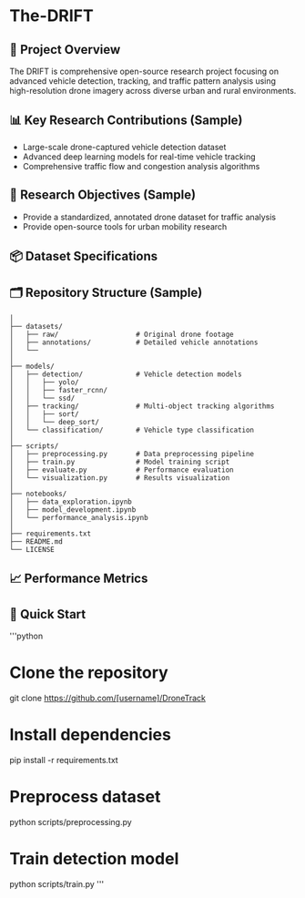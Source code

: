 # The-DRIFT

## 🚀 Project Overview
The DRIFT is comprehensive open-source research project focusing on advanced vehicle detection, tracking, and traffic pattern analysis using high-resolution drone imagery across diverse urban and rural environments.


## 📊 Key Research Contributions (Sample)

* Large-scale drone-captured vehicle detection dataset
* Advanced deep learning models for real-time vehicle tracking
* Comprehensive traffic flow and congestion analysis algorithms

## 🔬 Research Objectives (Sample)
* Provide a standardized, annotated drone dataset for traffic analysis
* Provide open-source tools for urban mobility research

## 📦 Dataset Specifications

## 🗂️ Repository Structure (Sample)

```DroneTrack/
│
├── datasets/
│   ├── raw/                   # Original drone footage
│   ├── annotations/           # Detailed vehicle annotations
│   └── 
│
├── models/
│   ├── detection/             # Vehicle detection models
│   │   ├── yolo/
│   │   ├── faster_rcnn/
│   │   └── ssd/
│   ├── tracking/              # Multi-object tracking algorithms
│   │   ├── sort/
│   │   └── deep_sort/
│   └── classification/        # Vehicle type classification
│
├── scripts/
│   ├── preprocessing.py       # Data preprocessing pipeline
│   ├── train.py               # Model training script
│   ├── evaluate.py            # Performance evaluation
│   └── visualization.py       # Results visualization
│
├── notebooks/
│   ├── data_exploration.ipynb
│   ├── model_development.ipynb
│   └── performance_analysis.ipynb
│
├── requirements.txt
├── README.md
└── LICENSE
```

## 📈 Performance Metrics


## 🚀 Quick Start 
'''python
# Clone the repository
git clone https://github.com/[username]/DroneTrack

# Install dependencies
pip install -r requirements.txt

# Preprocess dataset
python scripts/preprocessing.py

# Train detection model
python scripts/train.py
'''




